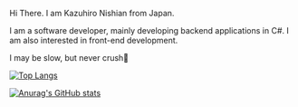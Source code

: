 Hi There.
 I am Kazuhiro Nishian from Japan.

I am a software developer, mainly developing backend applications in C#. I am also interested in front-end development.

I may be slow, but never crush🐢

[![Top Langs](https://github-readme-stats.vercel.app/api/top-langs/?username=tortoise247)](https://github.com/anuraghazra/github-readme-stats)

[![Anurag's GitHub stats](https://github-readme-stats.vercel.app/api?username=tortoise247)](https://github.com/anuraghazra/github-readme-stats)
